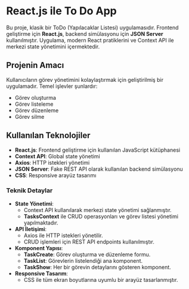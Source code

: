 # React.js ile To Do App

Bu proje, klasik bir ToDo (Yapılacaklar Listesi) uygulamasıdır. Frontend geliştirme için **React.js**, backend simülasyonu için **JSON Server** kullanılmıştır. Uygulama, modern React pratiklerini ve Context API ile merkezi state yönetimini içermektedir.

## Projenin Amacı
Kullanıcıların görev yönetimini kolaylaştırmak için geliştirilmiş bir uygulamadır. Temel işlevler şunlardır:
- Görev oluşturma
- Görev listeleme
- Görev düzenleme
- Görev silme

## Kullanılan Teknolojiler
- **React.js**: Frontend geliştirme için kullanılan JavaScript kütüphanesi
- **Context API**: Global state yönetimi
- **Axios**: HTTP istekleri yönetimi
- **JSON Server**: Fake REST API olarak kullanılan backend simülasyonu
- **CSS**: Responsive arayüz tasarımı

### Teknik Detaylar
- **State Yönetimi**:
  - Context API kullanılarak merkezi state yönetimi sağlanmıştır.
  - **TasksContext** ile CRUD operasyonları ve görev listesi yönetimi yapılmaktadır.
- **API İletişimi**:
  - Axios ile HTTP istekleri yönetilir.
  - CRUD işlemleri için REST API endpoints kullanılmıştır.
- **Komponent Yapısı**:
  - **TaskCreate**: Görev oluşturma ve düzenleme formu.
  - **TaskList**: Görevlerin listelendiği ana komponent.
  - **TaskShow**: Her bir görevin detaylarını gösteren komponent.
- **Responsive Tasarım**:
  - CSS ile tüm ekran boyutlarına uyumlu bir arayüz tasarlanmıştır.


